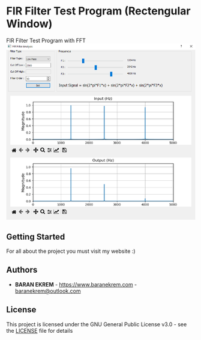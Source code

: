 # FIR Filter Test Program (Rectengular Window)

FIR Filter Test Program with FFT
![alt text](https://github.com/baranekrem/FIR_Filter_Tester/blob/master/output.PNG)


## Getting Started

For all about the project you must visit my website :)

## Authors

* **BARAN EKREM** - https://www.baranekrem.com - baranekrem@outlook.com

## License

This project is licensed under the GNU General Public License v3.0 - see the [LICENSE](LICENSE) file for details
